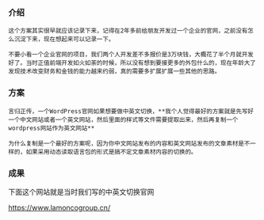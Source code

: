 ### 介绍


	这个方案其实很早就应该记录下来，记得在2年多前给朋友开发过一个企业的官网，之前没有怎么沉淀下来，现在想起来可以记录一下。
    
    不要小看一个企业官网的项目，我们两个人开发差不多报价是3万块钱，大概花了半个月就开发好了。当时正值前端开发如火如荼的时候，所以没有想到要接更多的外包什么的，现在年龄大了发现技术改变财务和金钱的能力越来约弱，真的需要多扩展扩展一些其他的思路。
    
### 方案


    言归正传，一个WordPress官网如果想要做中英文切换，**我个人觉得最好的方案就是先写好一个中文网站或者一个英文网站，然后里面的样式等文件需要提取出来，然后再复制一个wordpress网站作为英文网站**
    
    为什么复制是一个最好的方案呢，因为你中文网站发布的内容和英文网站发布的文章素材是不一样的，如果采用动态读取语言包的形式是搞不定文章素材内容的切换的。


### 成果

下面这个网站就是当时我们写的中英文切换官网

https://www.lamoncogroup.cn/